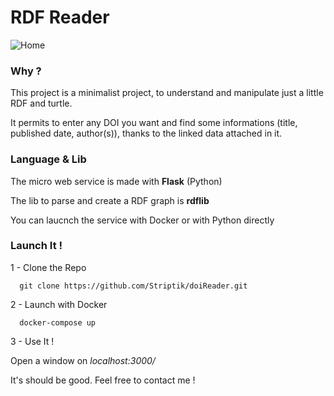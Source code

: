 
# RDF Reader 

![Home](https://image.ibb.co/bJkp4S/Capture_d_e_cran_2018_05_02_a_04_58_14.png)

### Why ?

This project is a minimalist project, to understand and manipulate just a little RDF and turtle.

It permits to enter any DOI you want and find some informations (title, published date, author(s)), thanks to the linked data attached in it.

### Language & Lib

The micro web service is made with **Flask** (Python)

The lib to parse and create a RDF graph is **rdflib**

You can laucnch the service with Docker or with Python directly

### Launch It !

1 - Clone the Repo


```
  git clone https://github.com/Striptik/doiReader.git
```

2 - Launch with Docker 


```
  docker-compose up 
```

3 - Use It !

Open a window on *localhost:3000/*


It's should be good. Feel free to contact me !


